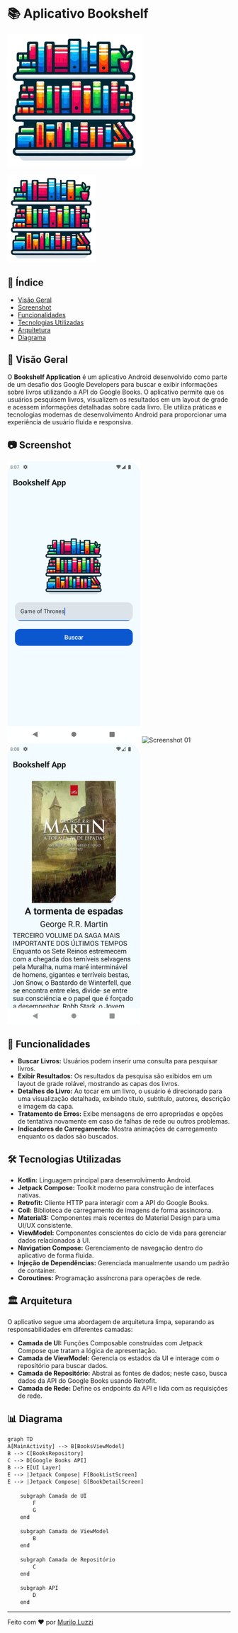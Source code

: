 # 📚 Aplicativo Bookshelf

![Logo do Projeto](app/src/main/res/drawable/logo_bookshelf.png)

<img src="app/src/main/res/drawable/logo_bookshelf.png" alt="Screenshot 01" width="200"/>

## 📑 Índice

- [Visão Geral](#-visão-geral)
- [Screenshot](#-screenshot)
- [Funcionalidades](#-funcionalidades)
- [Tecnologias Utilizadas](#-tecnologias-utilizadas)
- [Arquitetura](#-arquitetura)
- [Diagrama](#-Diagrama)

## 📝 Visão Geral

O **Bookshelf Application** é um aplicativo Android desenvolvido como parte de um desafio dos Google Developers para buscar e exibir informações sobre livros utilizando a API do Google Books. O aplicativo permite que os usuários pesquisem livros, visualizem os resultados em um layout de grade e acessem informações detalhadas sobre cada livro. Ele utiliza práticas e tecnologias modernas de desenvolvimento Android para proporcionar uma experiência de usuário fluida e responsiva.

## 📷 Screenshot

<img src="./Screenshot_01.png" alt="Screenshot 01" width="300"/> <img src="./Screenshot_02.png" alt="Screenshot 01" width="300"/> <img src="./Screenshot_03.png" alt="Screenshot 01" width="300"/>

## 🚀 Funcionalidades

- **Buscar Livros:** Usuários podem inserir uma consulta para pesquisar livros.
- **Exibir Resultados:** Os resultados da pesquisa são exibidos em um layout de grade rolável, mostrando as capas dos livros.
- **Detalhes do Livro:** Ao tocar em um livro, o usuário é direcionado para uma visualização detalhada, exibindo título, subtítulo, autores, descrição e imagem da capa.
- **Tratamento de Erros:** Exibe mensagens de erro apropriadas e opções de tentativa novamente em caso de falhas de rede ou outros problemas.
- **Indicadores de Carregamento:** Mostra animações de carregamento enquanto os dados são buscados.

## 🛠️ Tecnologias Utilizadas

- **Kotlin:** Linguagem principal para desenvolvimento Android.
- **Jetpack Compose:** Toolkit moderno para construção de interfaces nativas.
- **Retrofit:** Cliente HTTP para interagir com a API do Google Books.
- **Coil:** Biblioteca de carregamento de imagens de forma assíncrona.
- **Material3:** Componentes mais recentes do Material Design para uma UI/UX consistente.
- **ViewModel:** Componentes conscientes do ciclo de vida para gerenciar dados relacionados à UI.
- **Navigation Compose:** Gerenciamento de navegação dentro do aplicativo de forma fluida.
- **Injeção de Dependências:** Gerenciada manualmente usando um padrão de container.
- **Coroutines:** Programação assíncrona para operações de rede.

## 🏛️ Arquitetura

O aplicativo segue uma abordagem de arquitetura limpa, separando as responsabilidades em diferentes camadas:

- **Camada de UI:** Funções Composable construídas com Jetpack Compose que tratam a lógica de apresentação.
- **Camada de ViewModel:** Gerencia os estados da UI e interage com o repositório para buscar dados.
- **Camada de Repositório:** Abstrai as fontes de dados; neste caso, busca dados da API do Google Books usando Retrofit.
- **Camada de Rede:** Define os endpoints da API e lida com as requisições de rede.

## 📊 Diagrama

```mermaid
graph TD
A[MainActivity] --> B[BooksViewModel]
B --> C[BooksRepository]
C --> D[Google Books API]
B --> E[UI Layer]
E --> |Jetpack Compose| F[BookListScreen]
E --> |Jetpack Compose| G[BookDetailScreen]

    subgraph Camada de UI
        F
        G
    end
    
    subgraph Camada de ViewModel
        B
    end
    
    subgraph Camada de Repositório
        C
    end
    
    subgraph API
        D
    end
```

---

Feito com ❤️ por [Murilo Luzzi](https://github.com/mlzzi)

